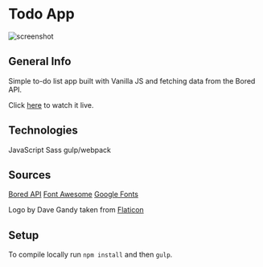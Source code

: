 # Todo App

![screenshot](images/screenshot.jpg)

## General Info

Simple to-do list app built with Vanilla JS and fetching data from the Bored API.

Click [here](https://marekjanik.github.io/todo-app/dist/index.html) to watch it live.

## Technologies

JavaScript
Sass
gulp/webpack

## Sources

[Bored API](https://www.boredapi.com/)
[Font Awesome](https://fontawesome.com/)
[Google Fonts](https://fonts.google.com/)

Logo by Dave Gandy taken from [Flaticon](https://www.flaticon.com/free-icon/foursquare-button_25420?k=1623310916800)

## Setup

To compile locally run `npm install` and then `gulp`.
